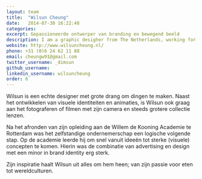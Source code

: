 ```yaml
---
layout: team
title:  "Wilsun Cheung"
date:   2014-07-30 16:22:48
categories:
excerpt: Gepassioneerde ontwerper van branding en bewegend beeld
description: I am a graphic desigher from The Netherlands, working for my self since 2009 and recently under the name Studio 210 as a collective of creative designer and developers.
website: http://www.wilsuncheung.nl/
phone: +31 (0)6 24 62 11 88
email: cheungw91@gmail.com
twitter_username: _dimsun
github_username:
linkedin_username: wilsuncheung
order: 6
---
```

Wilsun is een echte designer met grote drang om dingen te maken. Naast het ontwikkelen van visuele identiteiten en animaties, is Wilsun ook graag aan het fotograferen of filmen met zijn camera en steeds grotere collectie lenzen.

Na het afronden van zijn opleiding aan de Willem de Kooning Academie te Rotterdam was het zelfstandige ondernemerschap een logische volgende stap. Op de academie leerde hij om snel vanuit ideeën tot sterke (visuele) concepten te komen. Hierin was de combinatie van advertising en design met een minor in brand identity erg sterk.

Zijn inspiratie haalt Wilsun uit alles om hem heen; van zijn passie voor eten tot wereldculturen.
